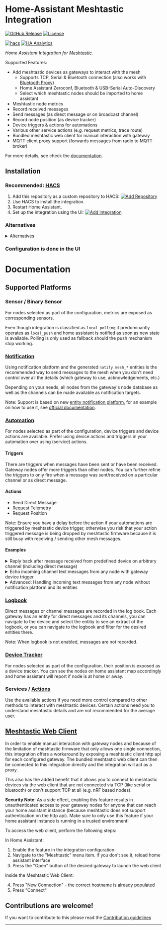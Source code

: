# Home-Assistant Meshtastic Integration

[![GitHub Release][releases-shield]][releases]
[![License][license-shield]](LICENSE)

[![hacs](https://img.shields.io/badge/HACS-Custom-orange.svg?style=for-the-badge)](https://hacs.xyz/docs/faq/custom_repositories)
[![HA Analytics](https://img.shields.io/badge/dynamic/json?url=https%3A%2F%2Fanalytics.home-assistant.io%2Fcustom_integrations.json&query=%24.meshtastic.total&style=for-the-badge&label=Active%20Installations&color=red)](https://buymeacoffee.com/broglep)


_Home Assistant Integration for [Meshtastic](https://www.meshtastic.org)._

Supported Features:
 * Add meshtastic devices as gateways to interact with the mesh
   * Supports TCP, Serial & Bluetooth connection (also works with [Bluetooth Proxy](https://esphome.io/components/bluetooth_proxy.html))
   * Home Assistant Zeroconf, Bluetooth & USB-Serial Auto-Discovery 
   * Select which meshtastic nodes should be imported to home assistant
 * Meshtastic node metrics
 * Record received messages
 * Send messages (as direct message or on broadcast channel)
 * Record node position (as device tracker)
 * Device triggers & actions for automations
 * Various other service actions (e.g. request metrics, trace route)
 * Bundled meshtastic web client for manual interaction with gateway
 * MQTT client proxy support (forwards messages from radio to MQTT broker)

For more details, see check the [documentation](#documentation).

## Installation

### Recommended: [HACS](https://www.hacs.xyz)

1. Add this repository as a custom repository to HACS: [![Add Repository](https://my.home-assistant.io/badges/hacs_repository.svg)](https://my.home-assistant.io/redirect/hacs_repository/?owner=broglep&repository=homeassistant-meshtastic&category=integration)
2. Use HACS to install the integration.
3. Restart Home Assistant.
4. Set up the integration using the UI: [![Add Integration](https://my.home-assistant.io/badges/config_flow_start.svg)](https://my.home-assistant.io/redirect/config_flow_start/?domain=meshtastic)

### Alternatives
<details>
<summary>Alternatives</summary>

### Manual
1. Using the tool of choice open the directory (folder) for your HA configuration (where you find `configuration.yaml`).
2. If you do not have a `custom_components` directory (folder) there, you need to create it.
3. In the `custom_components` directory (folder) create a new folder called `homeassistant-meshtastic`.
4. Download _all_ the files from the `custom_components/meshtastic/` directory (folder) in this repository.
5. Place the files you downloaded in the new directory (folder) you created.
6. Restart Home Assistant
7. In the HA UI go to "Configuration" -> "Integrations" click "+" and search for "Meshtastic"
</details>

### Configuration is done in the UI

<!---->

# Documentation

## Supported Platforms
### Sensor / Binary Sensor
For nodes selected as part of the configuration, metrics are exposed as corresponding sensors.

Even though integration is classified as `local_polling` it predominantly operates as `local_push` and home assistant is notified
as soon as new state is available. Polling is only used as fallback should the push mechanism stop working.

### [Notification](https://www.home-assistant.io/integrations/notify/)
Using notification platform and the generated `notify.mesh_*` entities is the recommended way to send messages to the mesh when you don't need control over all the details 
(which gateway to use, acknowledgements, etc.)

Depending on your needs, all nodes from the gateway's node database as well as the channels can be made available as notification targets.


Note: Support is based on new [entity notification platform](https://developers.home-assistant.io/blog/2024/04/10/new-notify-entity-platform/), 
for an example on how to use it, see [official documentation](https://www.home-assistant.io/integrations/notify/#example-with-the-entity-platform-notify-action).

### [Automation](https://www.home-assistant.io/docs/automation/)

For nodes selected as part of the configuration, device triggers and device actions are available.
Prefer using device actions and triggers in your automation over using (service) actions.

#### Triggers
There are triggers when messages have been sent or have been received.
Gateway nodes offer more triggers than other nodes. You can further refine the triggers to only fire when a message was 
sent/received on a particular channel or as direct message.


#### Actions
 * Send Direct Message
 * Request Telemetry
 * Request Position

Note: Ensure you have a delay before the action if your automations are triggered by meshtastic device trigger,
otherwise you risk that your action triggered message is being dropped by meshtastic firmware because
it is still busy with receiving / sending other mesh messages.

#### Examples
<details>
<summary>Reply back after message received from predefined device on arbitrary channel (including direct message) </summary>

```yaml
- id: '1800000042000'
  alias: Ping Sample
  description: 'Reply back after message from device'
  triggers:
  - device_id: e3376b45b4912c27cffb46c58e4998e4
    domain: meshtastic
    type: message.sent
    trigger: device
  actions:
  - delay:
      seconds: 10
  - device_id: e3376b45b4912c27cffb46c58e4998e4
    domain: meshtastic
    type: send_message
    message: PONG {{ trigger.event.data.message }}
```

</details>

<details>
<summary>Echo incoming channel text messages from any node with gateway device trigger</summary>

```yaml
- id: '1735857524502'
  alias: Echo Channel Message
  description: ''
  triggers:
  - domain: meshtastic
    device_id: 16efde6990a6a09903153abb8624fe38
    type: channel_message.received
    entity_id: meshtastic.gateway_brig_channel_primary
    trigger: device
  conditions: []
  actions:
  - delay:
      seconds: 5
  - action: meshtastic.broadcast_channel_message
    metadata: {}
    data:
      ack: true
      channel: meshtastic.gateway_brig_channel_primary
      message: 'ECHO: {{ trigger.event.data.message }}'
  mode: single
```
</details>

<details>
<summary>Advanced: Handling incoming text messages from any node without notification platform and its entities</summary>

```yaml
- id: '1735852176270'
  alias: Echo on Channel Message (without Notify Platform)
  description: 'Only from gateway with node id 3771721320 and channel 0'
  triggers:
  - trigger: event
    event_type: meshtastic_api_text_message
    event_data:
      data:
        to:
          node:
          channel: 0
        gateway: 3771721320
  conditions: []
  actions:
  - delay:
      seconds: 5
  - action: meshtastic.send_text
    data:
      ack: true
      text: 'ECHO: {{ trigger.event.data.data.message }}'
      from: '{{ trigger.event.data.data.gateway }}'
      channel: '{{ trigger.event.data.data.to.channel }}'
  mode: single
- id: '1735852176271'
  alias: Echo on Direct Message (without Notify Platform)
  description: 'Only from gateway with node id 3771721320'
  triggers:
  - trigger: event
    event_type: meshtastic_api_text_message
    event_data:
      data:
        to:
          node: 3771721320
          channel:
        gateway: 3771721320
  conditions: []
  actions:
  - delay:
      seconds: 5
  - action: meshtastic.send_text
    data:
      ack: true
      text: 'ECHO: {{ trigger.event.data.data.message }}'
      from: '{{ trigger.event.data.data.gateway }}'
      to: '{{ trigger.event.data.data.from }}'
  mode: single
```

If you don't want to use the recommend notification platform for sending messages (e.g. if you don't want to clutter your Home Assistant instance with potentially hundreds of notify mesh entities), 
you can still handle incoming text messages from any public node and reply to these messages. 
This is useful if to want to reply to incoming direct messages with a standard message, use a LLM or handle various commands with automations.

To do this, create a new Home Assistant automation that triggers on "Manual Events" and put `meshtastic_api_text_message` as the "Event Type". This will cause this automation to get triggerred on all incoming channel and direct messages. You will get events that include this information:

```yaml
trigger:
  event:
    event_type: meshtastic_api_text_message
    data:
      data:
        from: 1127918844
        to:
          node: null
          channel: 0
        gateway: 862525748
        message: Sample Message
```

From contains the node id of the sender of the message, to will have the node id of the gateway for direct messages, or a gateway channel id if the message is directed at the channel. 
Note that the channel id is dependent on the gateway node, so make sure you are using the proper gateway node when replying using that channel id. 

You can create conditions in the automation to filter out the incoming messages you want or you can directly filter in the trigger.
For example to filter out messages addressed to your gateway node, use this condition with your node id.

```
{{ trigger.event.data.data.to.node == 862525748 }}
```

To filter out messages addresses at the primary channel (Channel 0 is typically LONGFAST), use this condition:

```
{{ trigger.event.data.data.to.channel == 0 }}
```

You can also forward these messages as notifications to your phone, etc. For example:

```
Meshtastic message from ({{ trigger.event.data.data.from }}): {{ trigger.event.data.data.message }}
```

To reply to a text message in this situation, add a 2 second or more delay action and then an action called `Meshtastic 'Send Text'` to your automation. You need to add a short delay to make sure your Meshtastic device is idle before replying. Change the `Meshtastic 'Send Text'` action to edit in yaml and change the `to`, `from` and `text` values to something like his:

```
action: meshtastic.send_text
metadata: {}
data:
  ack: false
  from: "{{ trigger.event.data.data.gateway }}"
  to: "{{ trigger.event.data.data.from }}"
  text: "ECHO: {{ trigger.event.data.data.message }}"
```

In the example above, we echo back an incoming direct message.

</details>

### [Logbook](https://www.home-assistant.io/integrations/logbook/)

Direct messages or channel messages are recorded in the log book. 
Each gateway has an entity for direct messages and its channels, you can navigate to the device and select the entitiy
to see an extract of the logbook, or you can navigate to the logbook and filter for the desired entities there. 

Note: When logbook is not enabled, messages are not recorded.

### [Device Tracker](https://www.home-assistant.io/integrations/device_tracker/)

For nodes selected as part of the configuration, their position is exposed as a device tracker.
You can see the nodes on home assistant map accordingly and home assistant will report if 
node is at home or away.

### Services / [Actions](https://developers.home-assistant.io/blog/2024/07/16/service-actions/)

Use the available actions if you need more control compared to other methods to interact with
meshtastic devices. Certain actions need you to understand meshtastic details and are not recommended 
for the average user. 

## [Meshtastic Web Client](https://meshtastic.org/docs/software/web-client/)

In order to enable manual interaction with gateway nodes and because of the limitation of meshtastic firmware
that only allows one single connection, this integration offers a workaround by exposing a meshtastic client http api
for each configured gateway. The bundled meshtastic web client can then be connected
to this integration directly and the integration will act as a proxy.

This also has the added benefit that it allows you to connect to meshtastic devices via the web client
that are not connected via TCP (like serial or bluetooth) or don't support TCP at all (e.g. nRF based nodes).

**Security Note**: As a side effect, enabling this feature results in unauthenticated access to your gateway nodes for 
anyone that can reach your home assistant instance (because meshtastic does not support authentication on the http api).
Make sure to only use this feature if your home assistant instance is running in a trusted environment!

To access the web client, perform the following steps:

In Home Assistant:
1. Enable the feature in the integration configuration
2. Navigate to the "Meshtastic" menu item. If you don't see it, reload home assistant interface
3. Press the "Open" button of the desired gateway to launch the web client

Inside the Meshtastic Web Client:

4. Press "New Connection" - the correct hostname is already populated
5. Press "Connect"

## Contributions are welcome!

If you want to contribute to this please read the [Contribution guidelines](CONTRIBUTING.md)

***

[commits-shield]: https://img.shields.io/github/commit-activity/y/broglep/homeassistant-meshtastic.svg?style=for-the-badge
[commits]: https://github.com/broglep/homeassistant-meshtastic/commits/main
[license-shield]: https://img.shields.io/github/license/broglep/homeassistant-meshtastic.svg?style=for-the-badge
[releases-shield]: https://img.shields.io/github/release/broglep/homeassistant-meshtastic.svg?style=for-the-badge
[releases]: https://github.com/broglep/homeassistant-meshtastic/releases
